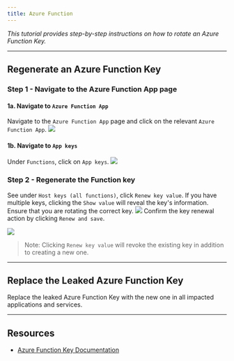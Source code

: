 ```yaml
---
title: Azure Function
---
```


_This tutorial provides step-by-step instructions on how to rotate an Azure Function Key._

---

## Regenerate an Azure Function Key

### Step 1 - Navigate to the Azure Function App page

#### 1a. Navigate to `Azure Function App`

Navigate to the `Azure Function App` page and click on the relevant `Azure Function App`.
![](/images/azurefunction/1.png)

#### 1b. Navigate to `App keys`

Under `Functions`, click on `App keys`.
![](/images/azurefunction/2.png)

### Step 2 - Regenerate the Function key

See under `Host keys (all functions)`, click `Renew key value`. If you have multiple keys, clicking the `Show value` will reveal the key's information. Ensure that you are rotating the correct key.
![](/images/azurefunction/3.png)
Confirm the key renewal action by clicking `Renew and save`.

![](/images/azurefunction/4.png)

> Note: Clicking `Renew key value` will revoke the existing key in addition to creating a new one.

---

## Replace the Leaked Azure Function Key

Replace the leaked Azure Function Key with the new one in all impacted applications and services.

---

## Resources

- [Azure Function Key Documentation](https://learn.microsoft.com/en-us/azure/azure-functions/)
